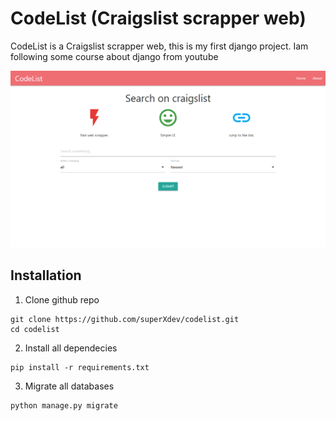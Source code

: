 # CodeList (Craigslist scrapper web)

CodeList is a Craigslist scrapper web, this is my first django project.
Iam following some course about django from youtube

![Preview](https://raw.githubusercontent.com/superXdev/superxdev.github.io/main/assets/images/project3.png)

## Installation
1. Clone github repo
```
git clone https://github.com/superXdev/codelist.git
cd codelist
```

2. Install all dependecies
```
pip install -r requirements.txt
```

3. Migrate all databases
```
python manage.py migrate
```